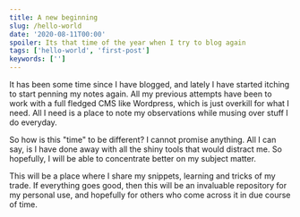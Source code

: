 ```yaml
---
title: A new beginning
slug: /hello-world
date: '2020-08-11T00:00'
spoiler: Its that time of the year when I try to blog again
tags: ['hello-world', 'first-post']
keywords: ['']
---
```


It has been some time since I have blogged, and lately I have started itching
to start penning my notes again.
All my previous attempts have been to work with a full fledged CMS like Wordpress, which is just overkill for what I need. All I need is a place to note my observations while musing over stuff I do everyday.

So how is this "time" to be different? I cannot promise anything. All I can say, is I have done away with all the shiny tools that would distract me. So hopefully, I will be able to concentrate better on my subject matter.

This will be a place where I share my snippets, learning and tricks of my trade. If everything goes good, then this will be an invaluable repository for my personal use, and hopefully for others who come across it in due course of time.

